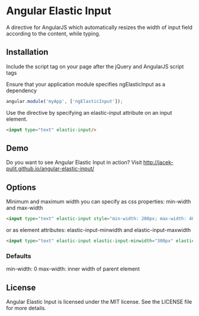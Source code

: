 Angular Elastic Input
=====================

A directive for AngularJS which automatically resizes the width of input field according to the content, while typing.

## Installation

Include the script tag on your page after the jQuery and AngularJS script tags

Ensure that your application module specifies ngElasticInput as a dependency

```javascript
angular.module('myApp', ['ngElasticInput']);
```

Use the directive by specifying an elastic-input attribute on an input element.

```html
<input type="text" elastic-input/>
```

## Demo

Do you want to see Angular Elastic Input in action? Visit http://jacek-pulit.github.io/angular-elastic-input/

## Options

Minimum and maximum width you can specify as css properties: min-width and max-width

```html
<input type="text" elastic-input style="min-width: 200px; max-width: 400px;"/>
```

or as element attributes: elastic-input-minwidth and elastic-input-maxwidth

```html
<input type="text" elastic-input elastic-input-minwidth="300px" elastic-input-maxwidth="none"/>
```
### Defaults

min-width: 0
max-width: inner width of parent element

## License

Angular Elastic Input is licensed under the MIT license. See the LICENSE file for more details.

